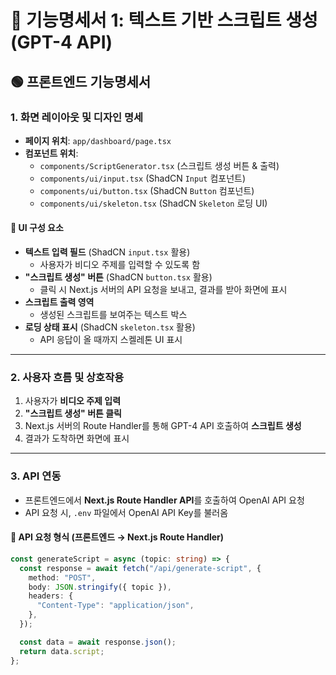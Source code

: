 # 📌 기능명세서 1: 텍스트 기반 스크립트 생성 (GPT-4 API)

## 🟢 프론트엔드 기능명세서

### 1. 화면 레이아웃 및 디자인 명세

- **페이지 위치**: `app/dashboard/page.tsx`
- **컴포넌트 위치**:
  - `components/ScriptGenerator.tsx` (스크립트 생성 버튼 & 출력)
  - `components/ui/input.tsx` (ShadCN `Input` 컴포넌트)
  - `components/ui/button.tsx` (ShadCN `Button` 컴포넌트)
  - `components/ui/skeleton.tsx` (ShadCN `Skeleton` 로딩 UI)

#### 📍 UI 구성 요소

- **텍스트 입력 필드** (ShadCN `input.tsx` 활용)
  - 사용자가 비디오 주제를 입력할 수 있도록 함
- **"스크립트 생성" 버튼** (ShadCN `button.tsx` 활용)
  - 클릭 시 Next.js 서버의 API 요청을 보내고, 결과를 받아 화면에 표시
- **스크립트 출력 영역**
  - 생성된 스크립트를 보여주는 텍스트 박스
- **로딩 상태 표시** (ShadCN `skeleton.tsx` 활용)
  - API 응답이 올 때까지 스켈레톤 UI 표시

---

### 2. 사용자 흐름 및 상호작용

1. 사용자가 **비디오 주제 입력**
2. **"스크립트 생성" 버튼 클릭**
3. Next.js 서버의 Route Handler를 통해 GPT-4 API 호출하여 **스크립트 생성**
4. 결과가 도착하면 화면에 표시

---

### 3. API 연동

- 프론트엔드에서 **Next.js Route Handler API**를 호출하여 OpenAI API 요청
- API 요청 시, `.env` 파일에서 OpenAI API Key를 불러옴

#### 📍 API 요청 형식 (프론트엔드 → Next.js Route Handler)

```ts
const generateScript = async (topic: string) => {
  const response = await fetch("/api/generate-script", {
    method: "POST",
    body: JSON.stringify({ topic }),
    headers: {
      "Content-Type": "application/json",
    },
  });

  const data = await response.json();
  return data.script;
};
```
